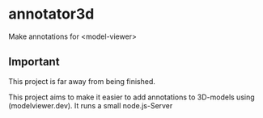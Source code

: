 # annotator3d
Make annotations for &lt;model-viewer>

## Important
This project is far away from being finished.

This project aims to make it easier to add annotations to 3D-models using <model-viewer> (modelviewer.dev).
It runs a small node.js-Server
